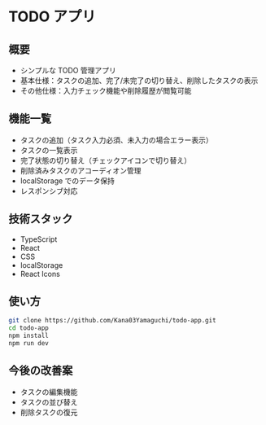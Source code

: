 # TODO アプリ

## 概要

- シンプルな TODO 管理アプリ
- 基本仕様：タスクの追加、完了/未完了の切り替え、削除したタスクの表示
- その他仕様：入力チェック機能や削除履歴が閲覧可能

## 機能一覧

- タスクの追加（タスク入力必須、未入力の場合エラー表示）
- タスクの一覧表示
- 完了状態の切り替え（チェックアイコンで切り替え）
- 削除済みタスクのアコーディオン管理
- localStorage でのデータ保持
- レスポンシブ対応

## 技術スタック

- TypeScript
- React
- CSS
- localStorage
- React Icons

## 使い方

```bash
git clone https://github.com/Kana03Yamaguchi/todo-app.git
cd todo-app
npm install
npm run dev
```

## 今後の改善案

- タスクの編集機能
- タスクの並び替え
- 削除タスクの復元

